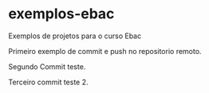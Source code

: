 # exemplos-ebac
Exemplos de projetos para o curso Ebac

Primeiro exemplo de commit e push no repositorio remoto.

Segundo Commit teste.

Terceiro commit teste 2.
